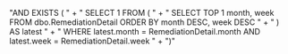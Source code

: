 "AND EXISTS ( " +
"    SELECT 1 FROM ( " +
"        SELECT TOP 1 month, week FROM dbo.RemediationDetail ORDER BY month DESC, week DESC " +
"    ) AS latest " +
"    WHERE latest.month = RemediationDetail.month AND latest.week = RemediationDetail.week " +
")"
